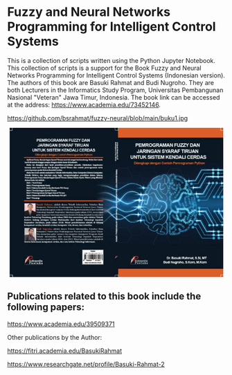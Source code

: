 # Fuzzy and Neural Networks Programming for Intelligent Control Systems

This is a collection of scripts written using the Python Jupyter Notebook. This collection of scripts is a support for the Book Fuzzy and Neural Networks Programming for Intelligent Control Systems (Indonesian version). The authors of this book are Basuki Rahmat and Budi Nugroho. They are both Lecturers in the Informatics Study Program, Universitas Pembangunan Nasional "Veteran" Jawa Timur, Indonesia. The book link can be accessed at the address: https://www.academia.edu/73452146.

https://github.com/bsrahmat/fuzzy-neural/blob/main/buku1.jpg

<p align="center">
  <img src="https://github.com/bsrahmat/fuzzy-neural/blob/main/buku1.jpg">
</p>


## Publications related to this book include the following papers:

https://www.academia.edu/39509371


Other publications by the Author:

https://fitri.academia.edu/BasukiRahmat

https://www.researchgate.net/profile/Basuki-Rahmat-2

